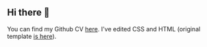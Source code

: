 ## Hi there 👋

You can find my Github CV [here](https://dainuze.github.io/daina-cv/).
I've edited CSS and HTML (original template [is here](https://startbootstrap.com/previews/resume)).

<!--
**Dainuze/Dainuze** is a ✨ _special_ ✨ repository because its `README.md` (this file) appears on your GitHub profile.

Here are some ideas to get you started:

- 🔭 I’m currently working on ...
- 🌱 I’m currently learning ...
- 👯 I’m looking to collaborate on ...
- 🤔 I’m looking for help with ...
- 💬 Ask me about ...
- 📫 How to reach me: ...
- 😄 Pronouns: ...
- ⚡ Fun fact: ...
-->
